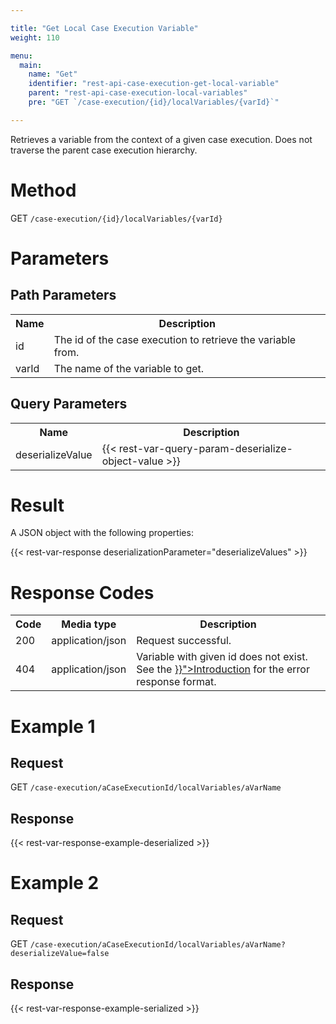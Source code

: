 ```yaml
---

title: "Get Local Case Execution Variable"
weight: 110

menu:
  main:
    name: "Get"
    identifier: "rest-api-case-execution-get-local-variable"
    parent: "rest-api-case-execution-local-variables"
    pre: "GET `/case-execution/{id}/localVariables/{varId}`"

---
```



Retrieves a variable from the context of a given case execution. Does not traverse the parent case execution hierarchy.


# Method

GET `/case-execution/{id}/localVariables/{varId}`


# Parameters

## Path Parameters

<table class="table table-striped">
  <tr>
    <th>Name</th>
    <th>Description</th>
  </tr>
  <tr>
    <td>id</td>
    <td>The id of the case execution to retrieve the variable from.</td>
  </tr>
  <tr>
    <td>varId</td>
    <td>The name of the variable to get.</td>
  </tr>
</table>

## Query Parameters

<table class="table table-striped">
  <tr>
    <th>Name</th>
    <th>Description</th>
  </tr>
  <tr>
    <td>deserializeValue</td>
    <td>
      {{< rest-var-query-param-deserialize-object-value >}}
    </td>
  </tr>
</table>


# Result

A JSON object with the following properties:

{{< rest-var-response deserializationParameter="deserializeValues" >}}


# Response Codes

<table class="table table-striped">
  <tr>
    <th>Code</th>
    <th>Media type</th>
    <th>Description</th>
  </tr>
  <tr>
    <td>200</td>
    <td>application/json</td>
    <td>Request successful.</td>
  </tr>
  <tr>
    <td>404</td>
    <td>application/json</td>
    <td>Variable with given id does not exist. See the <a href="{{< relref "reference/rest/overview/index.md#error-handling" >}}">Introduction</a> for the error response format.</td>
  </tr>
</table>


# Example 1

## Request

GET `/case-execution/aCaseExecutionId/localVariables/aVarName`

## Response

{{< rest-var-response-example-deserialized >}}


# Example 2

## Request

GET `/case-execution/aCaseExecutionId/localVariables/aVarName?deserializeValue=false`

## Response

{{< rest-var-response-example-serialized >}}

